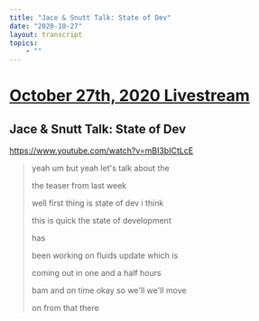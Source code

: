 ```yaml
---
title: "Jace & Snutt Talk: State of Dev"
date: "2020-10-27"
layout: transcript
topics:
    - ""
---
```

# [October 27th, 2020 Livestream](../2020-10-27.md)
## Jace & Snutt Talk: State of Dev
https://www.youtube.com/watch?v=mBI3bICtLcE
> yeah um but yeah let's talk about the
> 
> the teaser from last week
> 
> well first thing is state of dev i think
> 
> this is quick the state of development
> 
> has
> 
> been working on fluids update which is
> 
> coming out in one and a half hours
> 
> bam and on time okay so we'll we'll move
> 
> on from that there
> 
